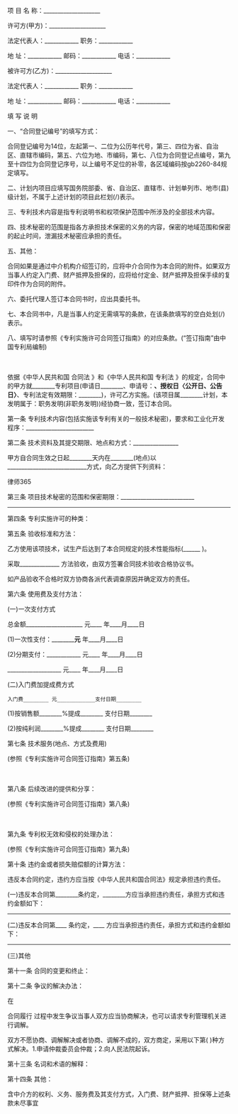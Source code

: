 
 项 目 名 称：____________________

许可方(甲方)：____________________

法定代表人：____________ 职务：____________ 

地 址：____________ 邮码：____________ 电话：____________ 

被许可方(乙方)：____________________

法定代表人：____________ 职务：____________ 

地 址：____________ 邮码：____________ 电话：____________ 

填 写 说 明

一、“合同登记编号”的填写方式：

合同登记编号为14位，左起第一、二位为公历年代号，第三、四位为省、自治区、直辖市编码，第五、六位为地、市编码，第七、八位为合同登记点编号，第九至十四位为合同登记序号，以上编号不足位的补零，各区域编码按gb2260-84规定填写。

二、计划内项目应填写国务院部委、省、自治区、直辖市、计划单列市、地市(县)级计划，不属于上述计划的项目此栏划(/)表示。

三、专利技术内容是指专利说明书和权项保护范围中所涉及的全部技术内容。

四、技术秘密的范围是指各方承担技术保密的义务的内容，保密的地域范围和保密的起止时间，泄漏技术秘密应承担的责任。

五、其他：

合同如果是通过中介机构介绍签订的，应将中介合同作为本合同的附件。如果双方当事人约定入门费、财产抵押及担保的，应将给付定金、财产抵押及担保手续的复印件作为合同的附件。

六、委托代理人签订本合同书时，应出具委托书。

七、本合同书中，凡是当事人约定无需填写的条款，在该条款填写的空白处划(/)表示。

八、填写时请参照《专利实施许可合同签订指南》的对应条款。(“签订指南”由中国专利局编制)

　

依据《中华人民共和国
合同法
》和《中华人民共和国
专利法
》的规定，合同中的甲方就________专利项目(申请日________、申请号：________、授权日〈公开日、公告日〉________、专利法定有效期限：________)，许可乙方实施。(该项目属________计划，本发明属于：职务发明(非职务发明))经协商一致，签订本合同。

第一条 专利技术内容(包括实施该专利有关的一般技术秘密)，要求和工业化开发程序：________________________

第二条 技术资料及其提交期限、地点和方式：________________

甲方自合同生效之日起________天内在________(地点)以____________________________方式，向乙方提供下列资料：





 
律师365






第三条 项目技术秘密的范围和保密期限：__________________________ 



________________________________________________________



第四条 专利实施许可的种类：



第五条 验收标准和方法：



乙方使用该项技术，试生产后达到了本合同规定的技术性能指标(______ )。



采取______________ 方法验收，由双方签署合同技术验收合格协议书。



如产品验收不合格时双方协商各派代表调查原因并确定双方的责任。



第六条 使用费及支付方法：



(一)一次支付方式



总金额____________________ 元____ 年____月____日



(1)一次性支付：____________元____ 年____月____日



(2)分期支付：____________ 元____ 年____月____日



___________________ 元____ 年____月____日



(二)入门费加提成费方式



    入门费________ 元____________支付日期________



(1)按销售额________%提成________ 支付日期________



(2)按纯利润________%提成________ 支付日期________



第七条 技术服务(地点、方式及费用)



(参照《专利实施许可合同签订指南》第五条)



　



第八条 后续改进的提供和分享：



(参照《专利实施许可合同签订指南》第八条)



　



第九条 专利权无效和侵权的处理办法：



(参照《专利实施许可合同签订指南》第九条)



第十条 违约金或者损失赔偿额的计算方法：



违反本合同约定，违约方应当按《中华人民共和国合同法》规定承担违约责任。



(一)违反本合同第________条约定，________方应当承担违约责任，承担方式和违约金额如下：



________________________________________



(二)违反本合同第____ 条约定，____ 方应当承担违约责任，承担方式和违约金额如下：



________________________________________



(三)其他



第十一条 合同的变更和终止：



第十二条 争议的解决办法：



在

合同履行
过程中发生争议当事人双方应当协商解决，也可以请求专利管理机关进行调解。



双方不愿协商、调解解决或者协商、调解不成的，双方商定，采用以下第( )种方式解决。1.申请仲裁委员会仲裁；2.向人民法院起诉。



第十三条 名词和术语的解释：



第十四条 其他：



含中介方的权利、义务、服务费及其支付方式，入门费、财产抵押、担保等上述条款未尽事宜 


 

 
 
 
 
 
  


  
 

  


  


  
 
 
 
 

